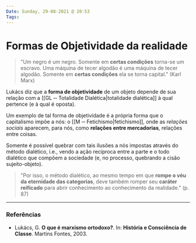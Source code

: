 ```yaml
---
Date: Sunday, 29-08-2021 @ 20:53
Tags:
---
```

# Formas de Objetividade da realidade
> "Um negro é um negro. Somente em **certas condições** torna-se um escravo.
Uma máquina de tecer algodão é uma máquina de tecer algodão. Somente em **certas condições** ela se torna capital." (Karl Marx)

Lukács diz que a **forma de objetividade** de um objeto depende de sua relação com a [[GL ─ Totalidade Dialética|totalidade dialética]] à qual pertence (e à qual é oposta). 

Um exemplo de tal forma de objetividade é a própria forma que o capitalismo impõe a nós: o [[M ─ Fetichismo|fetichismo]], onde as *relações sociais* aparecem, para nós, como **relações entre mercadorias**, relações entre coisas. 

Somente é possível quebrar com tais ilusões a nós impostas através do método dialético, i.e., vendo a ação recíproca entre a parte e o todo dialético que compõem a sociedade (e, no processo, quebrando a cisão sujeito-objeto). 

> "Por isso, o método dialético, ao mesmo tempo em que **rompe o véu da eternidade das categorias**, deve também romper seu **caráter reificado** para abrir conhecimento ao conhecimento da realidade." (p. 87)

---
### Referências
- Lukács, G. **O que é marxismo ortodoxo?**. In: **História e Consciência de Classe**. Martins Fontes, 2003. 